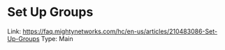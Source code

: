 # Set Up Groups

Link: https://faq.mightynetworks.com/hc/en-us/articles/210483086-Set-Up-Groups
Type: Main